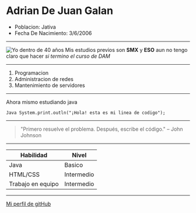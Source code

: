 # Adrian De Juan Galan

- Poblacion: Jativa
- Fecha De Nacimiento: 3/6/2006


---


![Yo dentro de 40 años](https://encrypted-tbn3.gstatic.com/images?q=tbn:ANd9GcShkuEwuE16iGvRykMaRvccJmhX4Na0-6tAJKzC86RJo4J3dZ--ML6sft1Ew2kIWS8giMAPAnKyWnYjJ_ZzNWbBLrJzm6mBsWsEVdhWAXMP)
Mis estudios previos son **SMX** y **ESO** aun no tengo claro que hacer *si termino el curso de DAM*

---


1. Programacion
2. Administracion de redes 
3. Mantenimiento de servidores

---

Ahora mismo estudiando java

```Java System.print.outln("¡Hola! esta es mi linea de codigo");```

---

> "Primero resuelve el problema. Después, escribe el código." – John Johnson

---

| Habilidad | Nivel |
|-----------|------|
| Java      | Basico |
| HTML/CSS  | Intermedio |
| Trabajo en equipo | Intermedio |

---

[Mi perfil de gitHub](https://github.com/AdrianDeJuan)
